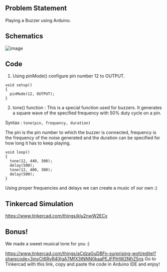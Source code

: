 ## Problem Statement

Playing a Buzzer using Arduino.

## Schematics

![image](https://user-images.githubusercontent.com/85028192/124811819-85e33500-df80-11eb-8083-90c30a452fff.png)

## Code

1. Using pinMode() configure pin number 12 to OUTPUT.
```
void setup()
{
  pinMode(12, OUTPUT);
}
```
2. tone() function : This is a special function used for buzzers. It generates a square wave of the specified frequency with 50% duty cycle on a pin.

Syntax : `tone(pin, frequency, duration)`

The pin is the pin number to which the buzzer is connected, frequency is the frequency of the noise generated and the duration can be specified for how long it has to keep playing.
```
void loop()
{
  tone(12, 440, 300);
  delay(500);
  tone(12, 400, 300);
  delay(500);
}
```
Using proper frequencies and delays we can create a music of our own :)

## Tinkercad Simulation

 https://www.tinkercad.com/things/klu2nwW2ECx 
 
## Bonus!

We made a sweet musical tone for you :)

https://www.tinkercad.com/things/aCdzaGuDBFn-surprising-wolt/editel?sharecode=3mvCt6RvR4lXgA7MfX3tNNN0kaaPEJFPlHW2NfrZ5ns Go to Tinkercad with this link, copy and paste the code in Arduino IDE and enjoy!
